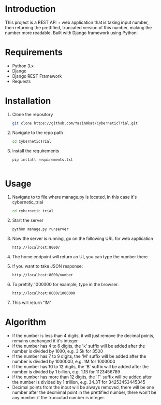 # Introduction

This project is a REST API + web application that is taking input number, then returning the prettified, truncated version of this number, making the number more readable. Built with Django framework using Python.

# Requirements

- Python 3.x
- Django
- Django REST Framework
- Requests

# Installation

1. Clone the repository
   
   ```bash
   git clone https://github.com/YasinOkat/CyberneticTrial.git
3. Navigate to the repo path

   ```bash
   cd CyberneticTrial
5. Install the requirements

   ```bash
   pip install requirements.txt
  
# Usage
1. Navigate to to file where manage.py is located, in this case it's cybernetic_trial
   
   ```bash
   cd cybernetic_trial
2. Start the server
   
   ```bash
   python manage.py runserver
3. Now the server is running, go on the following URL for web application
   
   ```bash
   http://localhost:8000/
4. The home endpoint will return an UI, you can type the number there
5. If you want to take JSON response:
    
   ```bash
   http://localhost:8000/number
6. To prettify 1000000 for example, type in the browser:
    
   ```bash
   http://localhost:8000/1000000
   ```
7. This will return '1M'

# Algorithm
* If the number is less than 4 digits, it will just remove the decimal points, remains unchanged if it's integer
* If the number has 4 to 6 digits, the 'k' suffix will be added after the number is divided by 1000, e.g. 3.5k for 3500
* If the number has 7 to 9 digits, the 'M' suffix will be added after the number is divided by 1000000, e.g. 1M for 1000000
* If the number has 10 to 12 digits, the 'B' suffix will be added after the number is divided by 1 billion, e.g. 1.1B for 1123456789
* If the number has more than 12 digits, the 'T' suffix will be added after the number is divided by 1 trillion, e.g. 34.3T for 34253453445345
* Decimal points from the input will be always removed, there will be one number after the decmimal point in the prettified number, there won't be any number if the truncutad number is integer.


